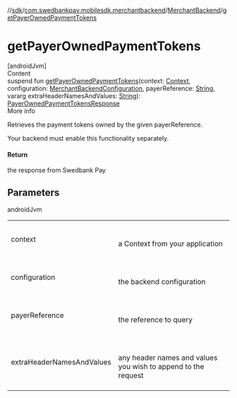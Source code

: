//[sdk](../../../index.md)/[com.swedbankpay.mobilesdk.merchantbackend](../index.md)/[MerchantBackend](index.md)/[getPayerOwnedPaymentTokens](get-payer-owned-payment-tokens.md)



# getPayerOwnedPaymentTokens  
[androidJvm]  
Content  
suspend fun [getPayerOwnedPaymentTokens](get-payer-owned-payment-tokens.md)(context: [Context](https://developer.android.com/reference/kotlin/android/content/Context.html), configuration: [MerchantBackendConfiguration](../-merchant-backend-configuration/index.md), payerReference: [String](https://kotlinlang.org/api/latest/jvm/stdlib/kotlin/-string/index.html), vararg extraHeaderNamesAndValues: [String](https://kotlinlang.org/api/latest/jvm/stdlib/kotlin/-string/index.html)): [PayerOwnedPaymentTokensResponse](../-payer-owned-payment-tokens-response/index.md)  
More info  


Retrieves the payment tokens owned by the given payerReference.



Your backend must enable this functionality separately.



#### Return  


the response from Swedbank Pay



## Parameters  
  
androidJvm  
  
| | |
|---|---|
| <a name="com.swedbankpay.mobilesdk.merchantbackend/MerchantBackend/getPayerOwnedPaymentTokens/#android.content.Context#com.swedbankpay.mobilesdk.merchantbackend.MerchantBackendConfiguration#kotlin.String#kotlin.Array[kotlin.String]/PointingToDeclaration/"></a>context| <a name="com.swedbankpay.mobilesdk.merchantbackend/MerchantBackend/getPayerOwnedPaymentTokens/#android.content.Context#com.swedbankpay.mobilesdk.merchantbackend.MerchantBackendConfiguration#kotlin.String#kotlin.Array[kotlin.String]/PointingToDeclaration/"></a><br><br>a Context from your application<br><br>|
| <a name="com.swedbankpay.mobilesdk.merchantbackend/MerchantBackend/getPayerOwnedPaymentTokens/#android.content.Context#com.swedbankpay.mobilesdk.merchantbackend.MerchantBackendConfiguration#kotlin.String#kotlin.Array[kotlin.String]/PointingToDeclaration/"></a>configuration| <a name="com.swedbankpay.mobilesdk.merchantbackend/MerchantBackend/getPayerOwnedPaymentTokens/#android.content.Context#com.swedbankpay.mobilesdk.merchantbackend.MerchantBackendConfiguration#kotlin.String#kotlin.Array[kotlin.String]/PointingToDeclaration/"></a><br><br>the backend configuration<br><br>|
| <a name="com.swedbankpay.mobilesdk.merchantbackend/MerchantBackend/getPayerOwnedPaymentTokens/#android.content.Context#com.swedbankpay.mobilesdk.merchantbackend.MerchantBackendConfiguration#kotlin.String#kotlin.Array[kotlin.String]/PointingToDeclaration/"></a>payerReference| <a name="com.swedbankpay.mobilesdk.merchantbackend/MerchantBackend/getPayerOwnedPaymentTokens/#android.content.Context#com.swedbankpay.mobilesdk.merchantbackend.MerchantBackendConfiguration#kotlin.String#kotlin.Array[kotlin.String]/PointingToDeclaration/"></a><br><br>the reference to query<br><br>|
| <a name="com.swedbankpay.mobilesdk.merchantbackend/MerchantBackend/getPayerOwnedPaymentTokens/#android.content.Context#com.swedbankpay.mobilesdk.merchantbackend.MerchantBackendConfiguration#kotlin.String#kotlin.Array[kotlin.String]/PointingToDeclaration/"></a>extraHeaderNamesAndValues| <a name="com.swedbankpay.mobilesdk.merchantbackend/MerchantBackend/getPayerOwnedPaymentTokens/#android.content.Context#com.swedbankpay.mobilesdk.merchantbackend.MerchantBackendConfiguration#kotlin.String#kotlin.Array[kotlin.String]/PointingToDeclaration/"></a><br><br>any header names and values you wish to append to the request<br><br>|
  
  



